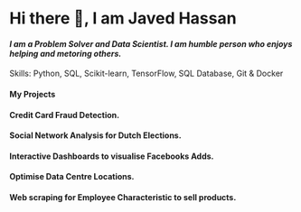 # Hi there 👋, I am Javed Hassan
#### *I am a Problem Solver and Data Scientist. I am humble person who enjoys helping and metoring others.*

Skills: Python, SQL, Scikit-learn, TensorFlow, SQL Database, Git & Docker

#### My Projects 

#### Credit Card Fraud Detection. 
#### Social Network Analysis for Dutch Elections.
#### Interactive Dashboards to visualise Facebooks Adds.
#### Optimise Data Centre Locations.
#### Web scraping for Employee Characteristic to sell products.





